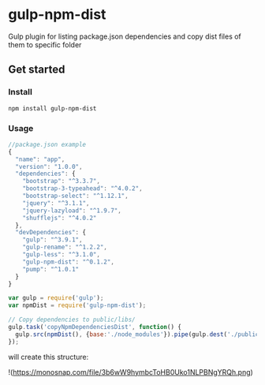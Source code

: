# gulp-npm-dist

Gulp plugin for listing package.json dependencies and copy dist files of them to specific folder

## Get started

### Install

```
npm install gulp-npm-dist
```

### Usage

```javascript
//package.json example
{
  "name": "app",
  "version": "1.0.0",
  "dependencies": {
    "bootstrap": "^3.3.7",
    "bootstrap-3-typeahead": "^4.0.2",
    "bootstrap-select": "^1.12.1",
    "jquery": "^3.1.1",
    "jquery-lazyload": "^1.9.7",
    "shufflejs": "^4.0.2"
  },
  "devDependencies": {
    "gulp": "^3.9.1",
    "gulp-rename": "^1.2.2",
    "gulp-less": "^3.1.0",
    "gulp-npm-dist": "^0.1.2",
    "pump": "^1.0.1"
  }
}
```

```javascript
var gulp = require('gulp');
var npmDist = require('gulp-npm-dist');

// Copy dependencies to public/libs/
gulp.task('copyNpmDependenciesDist', function() {
  gulp.src(npmDist(), {base:'./node_modules'}).pipe(gulp.dest('./public/libs'));
});
```
will create this structure:

!(https://monosnap.com/file/3b6wW9hymbcToHB0Uko1NLPBNgYRQh.png)